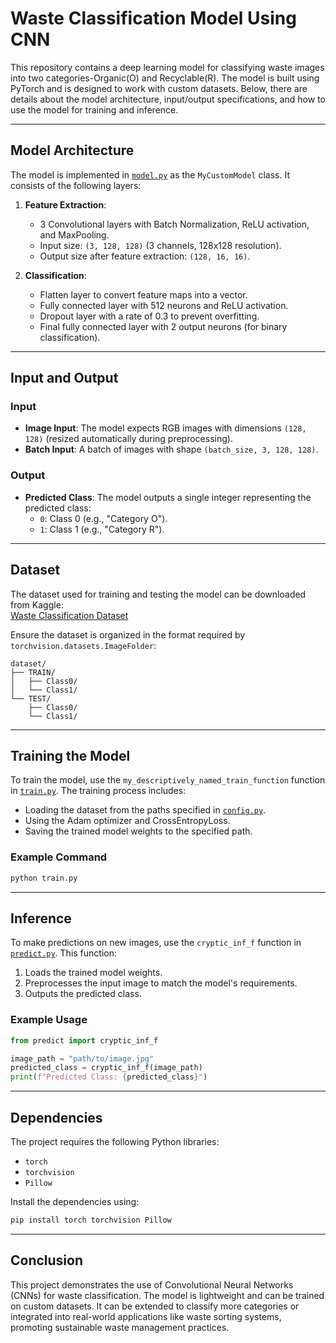 # Waste Classification Model Using CNN


This repository contains a deep learning model for classifying waste images into two categories-Organic(O) and Recyclable(R). The model is built using PyTorch and is designed to work with custom datasets. Below, there are details about the model architecture, input/output specifications, and how to use the model for training and inference.

---

## Model Architecture

The model is implemented in [`model.py`](model.py) as the `MyCustomModel` class. It consists of the following layers:

1. **Feature Extraction**:
   - 3 Convolutional layers with Batch Normalization, ReLU activation, and MaxPooling.
   - Input size: `(3, 128, 128)` (3 channels, 128x128 resolution).
   - Output size after feature extraction: `(128, 16, 16)`.

2. **Classification**:
   - Flatten layer to convert feature maps into a vector.
   - Fully connected layer with 512 neurons and ReLU activation.
   - Dropout layer with a rate of 0.3 to prevent overfitting.
   - Final fully connected layer with 2 output neurons (for binary classification).

---

## Input and Output

### Input
- **Image Input**: The model expects RGB images with dimensions `(128, 128)` (resized automatically during preprocessing).
- **Batch Input**: A batch of images with shape `(batch_size, 3, 128, 128)`.

### Output
- **Predicted Class**: The model outputs a single integer representing the predicted class:
  - `0`: Class 0 (e.g., "Category O").
  - `1`: Class 1 (e.g., "Category R").

---

## Dataset

The dataset used for training and testing the model can be downloaded from Kaggle:  
[Waste Classification Dataset](https://www.kaggle.com/datasets)

Ensure the dataset is organized in the format required by `torchvision.datasets.ImageFolder`:
```
dataset/
├── TRAIN/
│   ├── Class0/
│   └── Class1/
└── TEST/
    ├── Class0/
    └── Class1/
```

---

## Training the Model

To train the model, use the `my_descriptively_named_train_function` function in [`train.py`](train.py). The training process includes:
- Loading the dataset from the paths specified in [`config.py`](config.py).
- Using the Adam optimizer and CrossEntropyLoss.
- Saving the trained model weights to the specified path.

### Example Command
```bash
python train.py
```

---

## Inference

To make predictions on new images, use the `cryptic_inf_f` function in [`predict.py`](predict.py). This function:
1. Loads the trained model weights.
2. Preprocesses the input image to match the model's requirements.
3. Outputs the predicted class.

### Example Usage
```python
from predict import cryptic_inf_f

image_path = "path/to/image.jpg"
predicted_class = cryptic_inf_f(image_path)
print(f"Predicted Class: {predicted_class}")
```

---

## Dependencies

The project requires the following Python libraries:
- `torch`
- `torchvision`
- `Pillow`

Install the dependencies using:
```bash
pip install torch torchvision Pillow
```

---



## Conclusion

This project demonstrates the use of Convolutional Neural Networks (CNNs) for waste classification. The model is lightweight and can be trained on custom datasets. It can be extended to classify more categories or integrated into real-world applications like waste sorting systems, promoting sustainable waste management practices.

